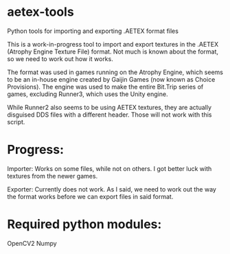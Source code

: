 # aetex-tools
Python tools for importing and exporting .AETEX format files

This is a work-in-progress tool to import and export textures in the .AETEX (Atrophy Engine Texture File) format. Not much is known about the format, so we need to work out how it works.

The format was used in games running on the Atrophy Engine, which seems to be an in-house engine created by Gaijin Games (now known as Choice Provisions). The engine was used to make the entire Bit.Trip series of games, excluding Runner3, which uses the Unity engine.

While Runner2 also seems to be using AETEX textures, they are actually disguised DDS files with a different header. Those will not work with this script.

# Progress:
Importer:
Works on some files, while not on others. I got better luck with textures from the newer games.

Exporter:
Currently does not work. As I said, we need to work out the way the format works before we can export files in said format.

# Required python modules:
OpenCV2
Numpy
